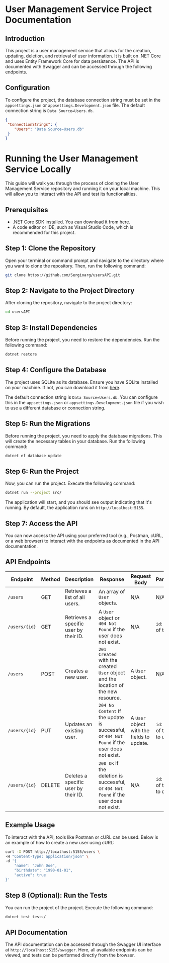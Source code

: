 # User Management Service Project Documentation

## Introduction

This project is a user management service that allows for the creation, updating, deletion, and retrieval of user information. It is built on .NET Core and uses Entity Framework Core for data persistence. The API is documented with Swagger and can be accessed through the following endpoints.

## Configuration

To configure the project, the database connection string must be set in the `appsettings.json` or `appsettings.Development.json` file. The default connection string is `Data Source=Users.db`.

```json
{
 "ConnectionStrings": {
    "Users": "Data Source=Users.db"
 }
}
```
# Running the User Management Service Locally

This guide will walk you through the process of cloning the User Management Service repository and running it on your local machine. This will allow you to interact with the API and test its functionalities.

## Prerequisites

- .NET Core SDK installed. You can download it from [here](https://dotnet.microsoft.com/download).
- A code editor or IDE, such as Visual Studio Code, which is recommended for this project.

## Step 1: Clone the Repository

Open your terminal or command prompt and navigate to the directory where you want to clone the repository. Then, run the following command:

```bash
git clone https://github.com/Sergioarg/usersAPI.git
```

## Step 2: Navigate to the Project Directory

After cloning the repository, navigate to the project directory:

```bash
cd usersAPI
```

## Step 3: Install Dependencies

Before running the project, you need to restore the dependencies. Run the following command:

```bash
dotnet restore
```

## Step 4: Configure the Database

The project uses SQLite as its database. Ensure you have SQLite installed on your machine. If not, you can download it from [here](https://www.sqlite.org/download.html).

The default connection string is `Data Source=Users.db`. You can configure this in the `appsettings.json` or `appsettings.Development.json` file if you wish to use a different database or connection string.

## Step 5: Run the Migrations

Before running the project, you need to apply the database migrations. This will create the necessary tables in your database. Run the following command:

```bash
dotnet ef database update
```

## Step 6: Run the Project

Now, you can run the project. Execute the following command:

```bash
dotnet run --project src/
```

The application will start, and you should see output indicating that it's running. By default, the application runs on `http://localhost:5155`.

## Step 7: Access the API

You can now access the API using your preferred tool (e.g., Postman, cURL, or a web browser) to interact with the endpoints as documented in the API documentation.

## API Endpoints

| Endpoint | Method | Description | Response | Request Body | Parameters |
|----------|--------|-------------|-----------|--------------|------------|
| `/users` | GET | Retrieves a list of all users. | An array of `User` objects. | N/A | N/A |
| `/users/{id}` | GET | Retrieves a specific user by their ID. | A `User` object or `404 Not Found` if the user does not exist. | N/A | `id`: The ID of the user. |
| `/users` | POST | Creates a new user. | `201 Created` with the created `User` object and the location of the new resource. | A `User` object. | N/A |
| `/users/{id}` | PUT | Updates an existing user. | `204 No Content` if the update is successful, or `404 Not Found` if the user does not exist. | A `User` object with the fields to update. | `id`: The ID of the user to update. |
| `/users/{id}` | DELETE | Deletes a specific user by their ID. | `200 OK` if the deletion is successful, or `404 Not Found` if the user does not exist. | N/A | `id`: The ID of the user to delete. |

## Example Usage

To interact with the API, tools like Postman or cURL can be used. Below is an example of how to create a new user using cURL:

```bash
curl -X POST http://localhost:5155/users \
-H "Content-Type: application/json" \
-d '{
    "name": "John Doe",
    "birthdate": "1990-01-01",
    "active": true
}'
```

## Step 8 (Optional): Run the Tests

You can run the project of the project. Execute the following command:

```bash
dotnet test tests/
```

## API Documentation

The API documentation can be accessed through the Swagger UI interface at `http://localhost:5155/swagger`. Here, all available endpoints can be viewed, and tests can be performed directly from the browser.
